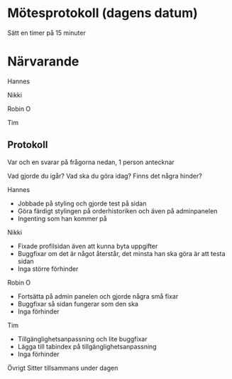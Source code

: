# Mötesprotokoll (dagens datum)
Sätt en timer på 15 minuter

# Närvarande
Hannes

Nikki

Robin O

Tim

## Protokoll
Var och en svarar på frågorna nedan, 1 person antecknar

Vad gjorde du igår?
Vad ska du göra idag?
Finns det några hinder?

Hannes
- Jobbade på styling och gjorde test på sidan
- Göra färdigt stylingen på orderhistoriken och även på adminpanelen
- Ingenting som han kommer på

Nikki
- Fixade profilsidan även att kunna byta uppgifter
- Buggfixar om det är något återstår, det minsta han ska göra är att testa sidan
- Inga större förhinder

Robin O
- Fortsätta på admin panelen och gjorde några små fixar
- Buggfixar så sidan fungerar som den ska
- Inga förhinder


Tim
- Tillgänglighetsanpassning och lite buggfixar
- Lägga till tabindex på tillgänglighetsanpassning
- Inga förhinder

Övrigt
Sitter tillsammans under dagen
